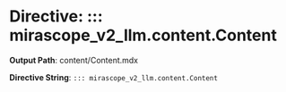 # Directive: ::: mirascope_v2_llm.content.Content

**Output Path**: content/Content.mdx

**Directive String**: `::: mirascope_v2_llm.content.Content`

